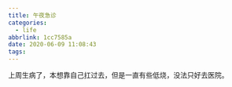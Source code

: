 ```yaml
---
title: 午夜急诊
categories:
  - life
abbrlink: 1cc7585a
date: 2020-06-09 11:08:43
tags:
---
```


上周生病了，本想靠自己扛过去，但是一直有些低烧，没法只好去医院。
